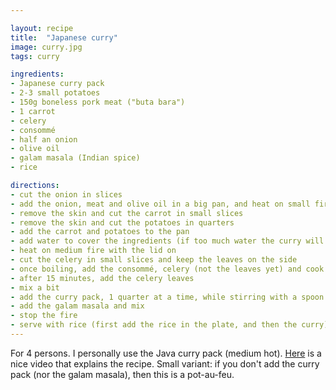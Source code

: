 ```yaml
---

layout: recipe
title:  "Japanese curry"
image: curry.jpg
tags: curry

ingredients:
- Japanese curry pack
- 2-3 small potatoes
- 150g boneless pork meat ("buta bara")
- 1 carrot
- celery
- consommé
- half an onion
- olive oil
- galam masala (Indian spice)
- rice

directions:
- cut the onion in slices
- add the onion, meat and olive oil in a big pan, and heat on small fire until the meat is no longer red
- remove the skin and cut the carrot in small slices
- remove the skin and cut the potatoes in quarters
- add the carrot and potatoes to the pan
- add water to cover the ingredients (if too much water the curry will be too liquid)
- heat on medium fire with the lid on
- cut the celery in small slices and keep the leaves on the side
- once boiling, add the consommé, celery (not the leaves yet) and cook for 15 minutes with the lid
- after 15 minutes, add the celery leaves
- mix a bit
- add the curry pack, 1 quarter at a time, while stirring with a spoon
- add the galam masala and mix
- stop the fire
- serve with rice (first add the rice in the plate, and then the curry)
---
```


For 4 persons.
I personally use the Java curry pack (medium hot).
<a href="https://www.youtube.com/watch?v=PMq3mnl9E40">Here</a> is a nice video that explains the recipe.
Small variant: if you don't add the curry pack (nor the galam masala), then this is a pot-au-feu.

